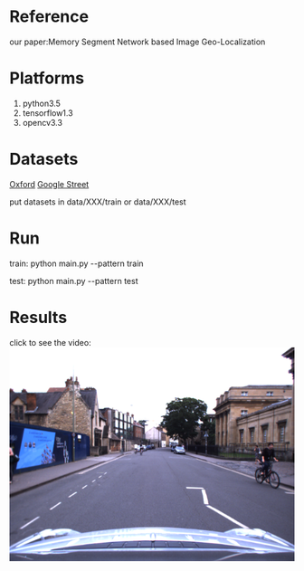 # Reference
our paper:Memory Segment Network based Image Geo-Localization

# Platforms
1. python3.5
2. tensorflow1.3
3. opencv3.3

# Datasets
[Oxford](http://robotcar-dataset.robots.ox.ac.uk/)
[Google Street](http://cs.ucf.edu/~aroshan/index_files/Dataset_PitOrlManh/)


put datasets in data/XXX/train or data/XXX/test

# Run
train:
python main.py --pattern train

test:
python main.py --pattern test

# Results
click to see the video:  
[![Watch the video](https://raw.githubusercontent.com/duanyzhi/Memory_Segment_Network/master/data/Oxford/test/04911_1435938031486259.png)](https://www.youtube.com/watch?v=hKzVXFhiN-Q&feature=youtu.be)

